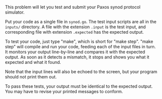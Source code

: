 This problem will let you test and submit your Paxos synod protocol
simulator.

Put your code as a single file in `synod.go`. The test input scripts
are all in the `inputs/` directory. A file with the extension
`.input` is the test input, and corresponding file with extension
`.expected` has the expected output.

To test your code, just type "make", which is short for "make step".
"make step" will compile and run your code, feeding each of the
input files in turn. It monitors your output line-by-line and
compares it with the expected output. As soon as it detects a
mismatch, it stops and shows you what it expected and what it found.

Note that the input lines will also be echoed to the screen, but
your program should not print them out.

To pass these tests, your output must be identical to the expected
output. You may have to revise your printed messages to conform.
